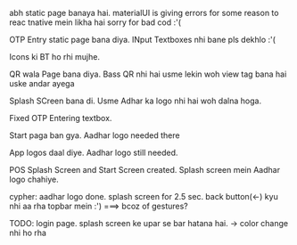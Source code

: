 abh static page banaya hai.
materialUI is giving errors for some reason to reac tnative mein likha hai
sorry for bad cod :'(

OTP Entry static page bana diya. INput Textboxes nhi bane pls dekhlo :'(

Icons ki BT ho rhi mujhe.

QR wala Page bana diya. Bass QR nhi hai usme lekin woh view tag bana hai uske andar ayega

Splash SCreen bana di. Usme Adhar ka logo nhi hai woh dalna hoga.

Fixed OTP Entering textbox.

Start paga ban gya. Aadhar logo needed there

App logos daal diye. Aadhar logo still needed.

POS Splash Screen and Start Screen created. Splash screen mein Aadhar logo chahiye.


cypher: 
aadhar logo done.
splash screen for 2.5 sec. 
back button(<-) kyu nhi aa rha topbar mein :') ===> bcoz of gestures?

TODO:
login page.
splash screen ke upar se bar hatana hai. -> color change nhi ho rha
